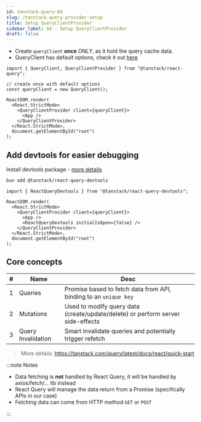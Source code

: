 ```yaml
---
id: tanstack-query-04
slug: /tanstack-query-provider-setup
title: Setup QueryClientProvider
sidebar_label: 04 - Setup QueryClientProvider
draft: false
---
```


- Create `queryClient` **once** ONLY, as it hold the query cache data.
- QueryClient has default options, check it out [here](https://tanstack.com/query/latest/docs/react/guides/important-defaults) 

```tsx title="src/main.tsx" {1,4,8-10}
import { QueryClient, QueryClientProvider } from "@tanstack/react-query";

// create once with default options
const queryClient = new QueryClient();

ReactDOM.render(
  <React.StrictMode>
    <QueryClientProvider client={queryClient}>
      <App />
    </QueryClientProvider>
  </React.StrictMode>,
  document.getElementById("root")
);
```

## Add devtools for easier debugging

Install devtools package - [more details](https://tanstack.com/query/latest/docs/react/devtools)

```bash
bun add @tanstack/react-query-devtools
```


```tsx title="src/main.tsx" {1,7}
import { ReactQueryDevtools } from "@tanstack/react-query-devtools";

ReactDOM.render(
  <React.StrictMode>
    <QueryClientProvider client={queryClient}>
      <App />
      <ReactQueryDevtools initialIsOpen={false} />
    </QueryClientProvider>
  </React.StrictMode>,
  document.getElementById("root")
);
```

## Core concepts 

| #   | Name               | Desc                                                                            |
| --- | ------------------ | ------------------------------------------------------------------------------- |
| 1   | Queries            | Promise based to fetch data from API, binding to an `unique key`                |
| 2   | Mutations          | Used to modify query data (create/update/delete) or perform server side-effects |
| 3   | Query Invalidation | Smart invalidate queries and potentially trigger refetch                        |

> More details: https://tanstack.com/query/latest/docs/react/quick-start

:::note Notes

- Data fetching is **not** handled by React Query, it will be handled by axios/fetch/... lib instead
- React Query will manage the data return from a Promise (specifically APIs in our case)
- Fetching data can come from HTTP method `GET` or `POST`

:::


<BlogFooter />
